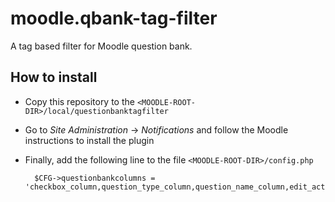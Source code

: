 # moodle.qbank-tag-filter

A tag based filter for Moodle question bank.


## How to install

* Copy this repository to the `<MOODLE-ROOT-DIR>/local/questionbanktagfilter`
* Go to *Site Administration* -> *Notifications* and follow the Moodle instructions to install the plugin
* Finally, add the following line to the file `<MOODLE-ROOT-DIR>/config.php`

        $CFG->questionbankcolumns = 'checkbox_column,question_type_column,question_name_column,edit_action_column,preview_action_column,copy_action_column,delete_action_column,creator_name_column,modifier_name_column,local_questionbanktagfilter_question_bank_column';